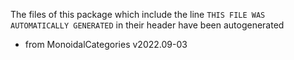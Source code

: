 The files of this package which include the line `THIS FILE WAS AUTOMATICALLY GENERATED` in their header have been autogenerated

* from MonoidalCategories v2022.09-03
